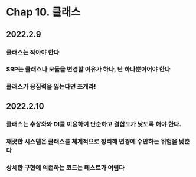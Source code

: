 # Chap 10. 클래스

## 2022.2.9

### 클래스는 작아야 한다

### SRP는 클래스나 모듈을 변경할 이유가 하나, 단 하나뿐이어야 한다

### 클래스가 응집력을 잃는다면 쪼개라!

## 2022.2.10

### 클래스는 추상화와 DI를 이용하여 단순하고 결합도가 낮도록 해야 한다.

### 깨끗한 시스템은 클래스를 체계적으로 정리해 변경에 수반하는 위험을 낮춘다

### 상세한 구현에 의존하는 코드는 테스트가 어렵다
